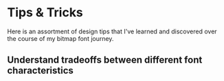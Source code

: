 # Tips & Tricks

Here is an assortment of design tips that I've learned and discovered over the
course of my bitmap font journey.

## Understand tradeoffs between different font characteristics
